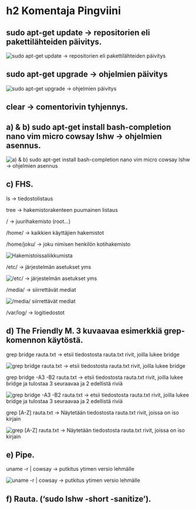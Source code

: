 # h2 Komentaja Pingviini



## sudo apt-get update -> repositorien eli pakettilähteiden päivitys.  

![sudo apt-get update -> repositorien eli pakettilähteiden päivitys](https://github.com/mikacheese/linux-servers/blob/imagesh2/update.png)

## sudo apt-get upgrade -> ohjelmien päivitys  

![sudo apt-get upgrade -> ohjelmien päivitys](https://github.com/mikacheese/linux-servers/blob/imagesh2/update.png)

## clear -> comentorivin tyhjennys.  



## a) & b) sudo apt-get install bash-completion nano vim micro cowsay lshw -> ohjelmien asennus.  

![a) & b) sudo apt-get install bash-completion nano vim micro cowsay lshw -> ohjelmien asennus](https://github.com/mikacheese/linux-servers/blob/imagesh2/install.png)



## c) FHS.  

ls -> tiedostolistaus  

tree -> hakemistorakenteen puumainen listaus  

/ -> juurihakemisto (root...)  

/home/ -> kaikkien käyttäjien hakemistot  

/home/joku/ -> joku nimisen henkilön kotihakemisto  

![Hakemistoissaliikkumista](https://github.com/mikacheese/linux-servers/blob/imagesh2/Hakemistoissaliikkumista.png)

/etc/ -> järjestelmän asetukset yms  

![/etc/ -> järjestelmän asetukset yms](https://github.com/mikacheese/linux-servers/blob/imagesh2/etc_sourceslist.png)

/media/ -> siirrettävät mediat  

![/media/ siirrettävät mediat](https://github.com/mikacheese/linux-servers/blob/imagesh2/media.png)

/var/log/ -> logitiedostot  



## d) The Friendly M. 3 kuvaavaa esimerkkiä grep-komennon käytöstä.  

grep bridge rauta.txt -> etsii tiedostosta rauta.txt rivit, joilla lukee bridge  

![grep bridge rauta.txt -> etsii tiedostosta rauta.txt rivit, joilla lukee bridge](https://github.com/mikacheese/linux-servers/blob/imagesh2/Grep1.png)

grep bridge -A3 -B2 rauta.txt -> etsii tiedostosta rauta.txt rivit, joilla lukee bridge ja tulostaa 3 seuraavaa ja 2 edellistä riviä  

![grep bridge -A3 -B2 rauta.txt -> etsii tiedostosta rauta.txt rivit, joilla lukee bridge ja tulostaa 3 seuraavaa ja 2 edellistä riviä](https://github.com/mikacheese/linux-servers/blob/imagesh2/Grep2.png)

grep [A-Z] rauta.txt  -> Näytetään tiedostosta rauta.txt rivit, joissa on iso kirjain  

![grep [A-Z] rauta.txt  -> Näytetään tiedostosta rauta.txt rivit, joissa on iso kirjain](https://github.com/mikacheese/linux-servers/blob/imagesh2/grep3.png)



## e) Pipe.  

uname -r | cowsay -> putkitus ytimen versio lehmälle  

![uname -r | cowsay -> putkitus ytimen versio lehmälle](https://github.com/mikacheese/linux-servers/blob/imagesh2/Putkitus.png)


## f) Rauta. (‘sudo lshw -short -sanitize’).  









